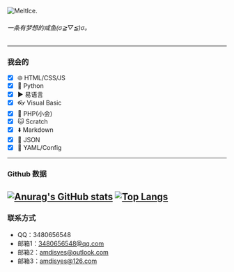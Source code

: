 ![MeltIce.](https://www.freeimg.cn/i/2024/10/01/66fbaca74d620.webp)
                                
###### 一条有梦想的咸鱼(σ≧︎▽︎≦︎)σ。
---
### 我会的
- [x] 🌐 HTML/CSS/JS
- [x] 🐍 Python
- [x] ▶️ 易语言
- [x] 👓 Visual Basic
- [x] 🐘 PHP(小会)
- [x] 🐱 Scratch
- [x] ⬇️ Markdown
- [x] 📜 JSON
- [x] 📖 YAML/Config
---
### Github 数据
[![Anurag's GitHub stats](https://github-readme-stats.vercel.app/api?username=AMDISYES)](https://github.com/anuraghazra/github-readme-stats)
[![Top Langs](https://github-readme-stats.vercel.app/api/top-langs/?username=AMDISYES)](https://github.com/anuraghazra/github-readme-stats)
---
### 联系方式
- QQ：3480656548
- 邮箱1：3480656548@qq.com
- 邮箱2：amdisyes@outlook.com
- 邮箱3：amdisyes@126.com
